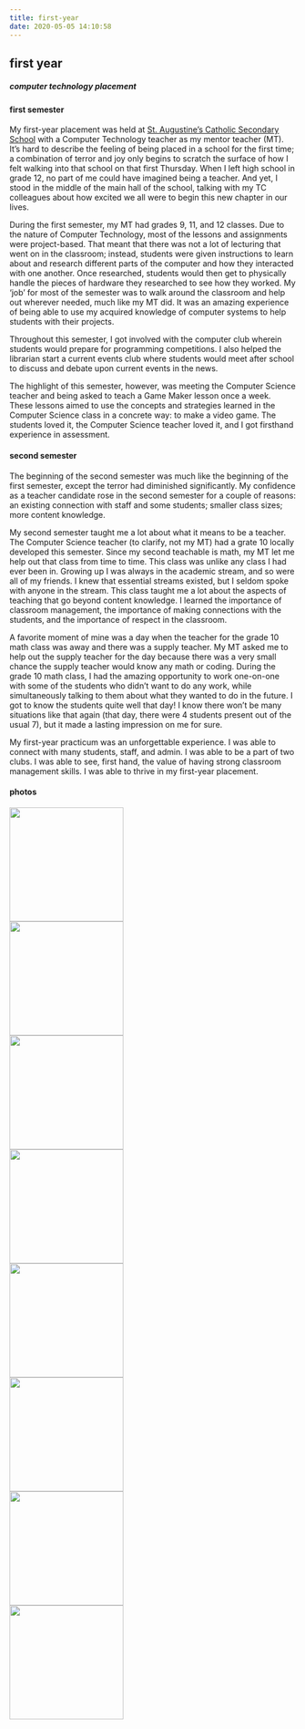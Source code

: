 ```yaml
---
title: first-year
date: 2020-05-05 14:10:58
---
```


## first year
##### computer technology placement
#### first semester

My first-year placement was held at [St. Augustine’s Catholic Secondary School](https://www3.dpcdsb.org/AUGST) with a Computer Technology teacher as my mentor teacher (MT). It’s hard to describe the feeling of being placed in a school for the first time; a combination of terror and joy only begins to scratch the surface of how I felt walking into that school on that first Thursday. When I left high school in grade 12, no part of me could have imagined being a teacher. And yet, I stood in the middle of the main hall of the school, talking with my TC colleagues about how excited we all were to begin this new chapter in our lives.

During the first semester, my MT had grades 9, 11, and 12 classes. Due to the nature of Computer Technology, most of the lessons and assignments were project-based. That meant that there was not a lot of lecturing that went on in the classroom; instead, students were given instructions to learn about and research different parts of the computer and how they interacted with one another. Once researched, students would then get to physically handle the pieces of hardware they researched to see how they worked. My ‘job’ for most of the semester was to walk around the classroom and help out wherever needed, much like my MT did. It was an amazing experience of being able to use my acquired knowledge of computer systems to help students with their projects.

Throughout this semester, I got involved with the computer club wherein students would prepare for programming competitions. I also helped the librarian start a current events club where students would meet after school to discuss and debate upon current events in the news.

The highlight of this semester, however, was meeting the Computer Science teacher and being asked to teach a Game Maker lesson once a week. These lessons aimed to use the concepts and strategies learned in the Computer Science class in a concrete way: to make a video game. The students loved it, the Computer Science teacher loved it, and I got firsthand experience in assessment.  

#### second semester

The beginning of the second semester was much like the beginning of the first semester, except the terror had diminished significantly. My confidence as a teacher candidate rose in the second semester for a couple of reasons: an existing connection with staff and some students; smaller class sizes; more content knowledge.

My second semester taught me a lot about what it means to be a teacher. The Computer Science teacher (to clarify, not my MT) had a grate 10 locally developed this semester. Since my second teachable is math, my MT let me help out that class from time to time. This class was unlike any class I had ever been in. Growing up I was always in the academic stream, and so were all of my friends. I knew that essential streams existed, but I seldom spoke with anyone in the stream. This class taught me a lot about the aspects of teaching that go beyond content knowledge. I learned the importance of classroom management, the importance of making connections with the students, and the importance of respect in the classroom.

A favorite moment of mine was a day when the teacher for the grade 10 math class was away and there was a supply teacher. My MT asked me to help out the supply teacher for the day because there was a very small chance the supply teacher would know any math or coding. During the grade 10 math class, I had the amazing opportunity to work one-on-one with some of the students who didn’t want to do any work, while simultaneously talking to them about what they wanted to do in the future. I got to know the students quite well that day! I know there won’t be many situations like that again (that day, there were 4 students present out of the usual 7), but it made a lasting impression on me for sure.

My first-year practicum was an unforgettable experience. I was able to connect with many students, staff, and admin. I was able to be a part of two clubs. I was able to see, first hand, the value of having strong classroom management skills. I was able to thrive in my first-year placement.

<div class="divider"></div>

#### photos

<div class="row section">
  <div class="col s12 m6">
    <img class="z-depth-1 materialboxed" data-caption="A game created with a micro controller. There are two buttons, thus two players. A light will flash and the first person to press the button gains a point. First person to three points wins!" src="/imgs/placements/board.png" height="200">
  </div>
  <div class="col s12 m6">
    <img class="z-depth-1 materialboxed" data-caption="A snippet of a diagram off the first quiz I was present for in my placement." src="/imgs/placements/adder.png" height="200">
  </div>
  <div class="col s12 m6">
    <img class="z-depth-1 materialboxed" data-caption="A full adder created by one of the students. Full adders are a crutial building block for modern computers." src="/imgs/placements/bread_box.png" height="200">
  </div>
  <div class="col s12 m6">
    <img class="z-depth-1 materialboxed" data-caption="The inside of a computer. Students were tasked with taking the computer apart to see what's inside." src="/imgs/placements/computer.png" height="200">
  </div>
  <div class="col s12 m6">
    <img class="z-depth-1 materialboxed" data-caption="Info poster for the Computer Technology course." src="/imgs/placements/ComputerTechnology.png" height="200">
  </div>
  <div class="col s12 m6">
    <img class="z-depth-1 materialboxed" data-caption="A screen capture of the game I was making with students in the first semester." src="/imgs/placements/gamemaker.png" height="200">
  </div>
  <div class="col s12 m6">
    <img class="z-depth-1 materialboxed" data-caption="A photo from the Terry Fox walk. It was a great day to meet staff, admin, and other TC's from different universities." src="/imgs/placements/terry.png" height="200">
  </div>
  <div class="col s12 m6">
    <img class="z-depth-1 materialboxed" data-caption="A VHS movie about the beginning of the two biggest tech companies in the world: Microsoft and Apple." src="/imgs/placements/video.png" height="200">
  </div>
</div>

